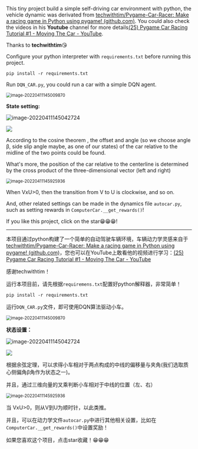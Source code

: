This tiny project build a simple self-driving car environment with python, the vehicle dynamic was derivated from [techwithtim/Pygame-Car-Racer: Make a racing game in Python using pygame! (github.com)](https://github.com/techwithtim/Pygame-Car-Racer). You could also check the videos in his **Youtube** channel for more details[(25) Pygame Car Racing Tutorial #1 - Moving The Car - YouTube](https://www.youtube.com/watch?v=L3ktUWfAMPg).

Thanks to **techwithtim**😘

Configure your python interpreter with `requirements.txt` before running this project.

```
pip install -r requirements.txt
```

Run `DQN_CAR.py`, you could run a car with a simple DQN agent.

<img src="assets/image-20220411145009870.png" alt="image-20220411145009870" style="zoom: 80%;" />

**State setting:**

![image-20220411145042724](assets/image-20220411145042724.png)

![](assets/2022-05-09-16-37-26-image.png)

According to the cosine theorem , the offset and angle (so we choose angle β, side slip angle maybe, as one of our states) of the car relative to the midline of the two points could be found.

What's more, the position of the car relative to the centerline is determined by the cross product of the three-dimensional vector (left and right)

<img src="assets/image-20220411145925936.png" alt="image-20220411145925936" style="zoom: 80%;" />

When VxU>0, then the transition from V to U is clockwise, and so on.

And, other related settings can be made in the dynamics file `autocar.py`, such as setting rewards in `ComputerCar.__get_rewards()`!

If you like this project, click on the star😁😁😁!

---

本项目通过python构建了一个简单的自动驾驶车辆环境，车辆动力学灵感来自于[techwithtim/Pygame-Car-Racer: Make a racing game in Python using pygame! (github.com)](https://github.com/techwithtim/Pygame-Car-Racer)，您也可以在YouTube上敢看他的视频进行学习：[(25) Pygame Car Racing Tutorial #1 - Moving The Car - YouTube](https://www.youtube.com/watch?v=L3ktUWfAMPg)

感谢techwithtim！

运行本项目前，请先根据`requiremens.txt`配置好python解释器，非常简单！

```
pip install -r requirements.txt
```

运行`DQN_CAR.py`文件，即可使用DQN算法驱动小车。

<img src="assets/image-20220411145009870.png" alt="image-20220411145009870" style="zoom:80%;" />

**状态设置：**

![image-20220411145042724](assets/image-20220411145042724.png)

![](assets/2022-05-09-16-40-06-image.png)

根据余弦定理，可以求得小车相对于两点构成的中线的偏移量与夹角(我们选取质心侧偏角β角作为状态之一)。

并且，通过三维向量的叉乘判断小车相对于中线的位置（左、右）

<img src="assets/image-20220411145925936.png" alt="image-20220411145925936" style="zoom:80%;" />

当 VxU>0，则从V到U为顺时针，以此类推。

并且，可以在动力学文件`autocar.py`中进行其他相关设置，比如在`ComputerCar.__get_rewards()`中设置奖励！

如果您喜欢这个项目，点击star收藏！😁😁😁
